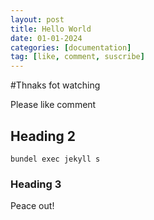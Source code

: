 ```yaml
---
layout: post 
title: Hello World
date: 01-01-2024
categories: [documentation]
tag: [like, comment, suscribe]
---
```


#Thnaks fot watching

Please like comment

## Heading 2

```console
bundel exec jekyll s
```

### Heading 3

Peace out!

